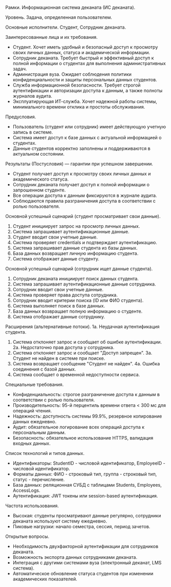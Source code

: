 Рамки. Информационная система деканата (ИС деканата).

Уровень. Задача, определенная пользователем.

Основные исполнители. Студент, Сотрудник деканата.

Заинтересованные лица и их требования.
- Студент. Хочет иметь удобный и безопасный доступ к просмотру своих личных данных, статуса и академической информации.
- Сотрудник деканата. Требует быстрый и эффективный доступ к полной информации о студентах для выполнения административных задач.
- Администрация вуза. Ожидает соблюдения политики конфиденциальности и защиты персональных данных студентов.
- Служба информационной безопасности. Требует строгой аутентификации и авторизации доступа к данным, а также полноты журналов аудита.
- Эксплуатирующая ИТ-служба. Хочет надежной работы системы, минимального времени отклика и простоты обслуживания.

Предусловия.
- Пользователь (студент или сотрудник) имеет действующую учетную запись в системе.
- Система имеет доступ к базе данных с актуальной информацией о студентах.
- Данные студентов корректно заполнены и поддерживаются в актуальном состоянии.

Результаты (Постусловия) — гарантии при успешном завершении.
- Студент получает доступ к просмотру своих личных данных и академического статуса.
- Сотрудник деканата получает доступ к полной информации о запрошенном студенте.
- Все операции доступа к данным фиксируются в журнале аудита.
- Соблюдаются правила разграничения доступа в соответствии с ролью пользователя.

Основной успешный сценарий (студент просматривает свои данные).
1. Студент инициирует запрос на просмотр личных данных.
2. Система запрашивает аутентификационные данные.
3. Студент вводит свои учетные данные.
4. Система проверяет credentials и подтверждает аутентификацию.
5. Система запрашивает данные студента из базы данных.
6. База данных возвращает личную информацию студента.
7. Система отображает данные студенту.

Основной успешный сценарий (сотрудник ищет данные студента).
1. Сотрудник деканата инициирует поиск данных студента.
2. Система запрашивает аутентификационные данные сотрудника.
3. Сотрудник вводит свои учетные данные.
4. Система проверяет права доступа сотрудника.
5. Сотрудник вводит критерии поиска (ID или ФИО студента).
6. Система выполняет поиск в базе данных.
7. База данных возвращает полную информацию о студенте.
8. Система отображает данные сотруднику.

Расширения (альтернативные потоки).
1а. Неудачная аутентификация студента.
1. Система отклоняет запрос и сообщает об ошибке аутентификации.
   2а. Недостаточно прав доступа у сотрудника.
1. Система отклоняет запрос и сообщает "Доступ запрещен".
   3а. Студент не найден в системе при поиске.
1. Система возвращает сообщение "Студент не найден".
   4а. Ошибка соединения с базой данных.
1. Система сообщает о временной недоступности сервиса.

Специальные требования.
- Конфиденциальность: строгое разграничение доступа к данным в соответствии с ролью пользователя.
- Производительность: 95-й перцентиль времени ответа < 300 мс для операций чтения.
- Надежность: доступность системы 99.9%, резервное копирование данных ежедневно.
- Аудит: обязательное логирование всех операций доступа к персональным данным.
- Безопасность: обязательное использование HTTPS, валидация входных данных.

Список технологий и типов данных.
- Идентификаторы: StudentID - числовой идентификатор, EmployeeID - числовой идентификатор.
- Форматы данных: ФИО - строковый тип, группа - строковый тип, статус - перечисление.
- База данных: реляционная СУБД с таблицами Students, Employees, AccessLogs.
- Аутентификация: JWT токены или session-based аутентификация.

Частота использования.
- Высокая: студенты просматривают данные регулярно, сотрудники деканата используют систему ежедневно.
- Пиковые нагрузки: начало семестра, сессия, период зачетов.

Открытые вопросы.
- Необходимость двухфакторной аутентификации для сотрудников деканата.
- Возможность экспорта данных сотрудниками деканата.
- Интеграция с другими системами вуза (электронный деканат, LMS система).
- Автоматическое обновление статуса студентов при изменении академических показателей.